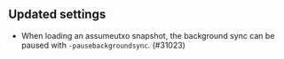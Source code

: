 Updated settings
------

- When loading an assumeutxo snapshot, the background sync can be paused with `-pausebackgroundsync`. (#31023)
